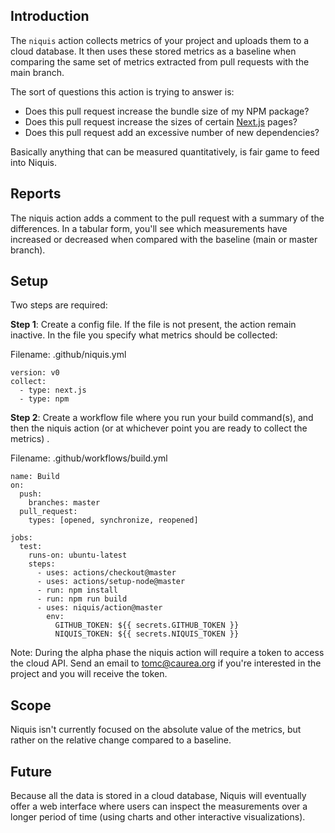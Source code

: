 ## Introduction

The `niquis` action collects metrics of your project and uploads them to a cloud database.
It then uses these stored metrics as a baseline when comparing the same set of metrics
extracted from pull requests with the main branch.

The sort of questions this action is trying to answer is:

 - Does this pull request increase the bundle size of my NPM package?
 - Does this pull request increase the sizes of certain [Next.js] pages?
 - Does this pull request add an excessive number of new dependencies?

Basically anything that can be measured quantitatively, is fair game to feed into Niquis.

## Reports

The niquis action adds a comment to the pull request with a summary of the differences.
In a tabular form, you'll see which measurements have increased or decreased when compared
with the baseline (main or master branch).

## Setup

Two steps are required:

**Step 1**: Create a config file. If the file is not present, the
action remain inactive. In the file you specify what metrics should be collected:

Filename: .github/niquis.yml

```
version: v0
collect:
  - type: next.js
  - type: npm
```

**Step 2**: Create a workflow file where you run your build command(s), and then the niquis
action (or at whichever point you are ready to collect the metrics) .

Filename: .github/workflows/build.yml

```
name: Build
on:
  push:
    branches: master
  pull_request:
    types: [opened, synchronize, reopened]

jobs:
  test:
    runs-on: ubuntu-latest
    steps:
      - uses: actions/checkout@master
      - uses: actions/setup-node@master
      - run: npm install
      - run: npm run build
      - uses: niquis/action@master
        env:
          GITHUB_TOKEN: ${{ secrets.GITHUB_TOKEN }}
          NIQUIS_TOKEN: ${{ secrets.NIQUIS_TOKEN }}
```

Note: During the alpha phase the niquis action will require a token to access the
cloud API. Send an email to tomc@caurea.org if you're interested in the project
and you will receive the token.

## Scope

Niquis isn't currently focused on the absolute value of the metrics, but rather on the relative
change compared to a baseline.

## Future

Because all the data is stored in a cloud database, Niquis will eventually offer a web
interface where users can inspect the measurements over a longer period of time (using
charts and other interactive visualizations).

[Next.js]: https://nextjs.org/
